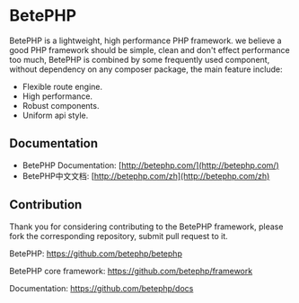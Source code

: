 # BetePHP

BetePHP is a lightweight, high performance PHP framework. we believe a good PHP framework should be simple, clean and don't effect performance too much, BetePHP is combined by some frequently used component, without dependency on any composer package, the main feature include:

* Flexible route engine.
* High performance.
* Robust components.
* Uniform api style.


## Documentation
* BetePHP Documentation: [http://betephp.com/](http://betephp.com/)
* BetePHP中文文档: [http://betephp.com/zh](http://betephp.com/zh)


## Contribution

Thank you for considering contributing to the BetePHP framework, please fork the corresponding repository, submit pull request to it.

BetePHP: https://github.com/betephp/betephp

BetePHP core framework: https://github.com/betephp/framework

Documentation: https://github.com/betephp/docs
